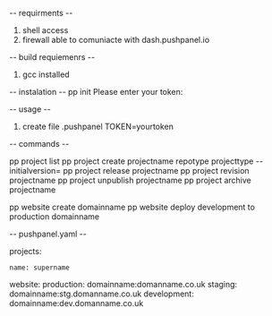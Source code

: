 -- requirments --
1. shell access
2. firewall able to comuniacte with dash.pushpanel.io

-- build requiemenrs --
1. gcc installed


-- instalation --
pp init
Please enter your token:


-- usage --

1. create file .pushpanel
TOKEN=yourtoken

-- commands --

pp project list
pp project create projectname repotype projecttype --initialversion=
pp project release projectname
pp project revision projectname
pp project unpublish projectname
pp project archive projectname

pp website create domainname
pp website deploy development to production domainname


-- pushpanel.yaml --

projects:

    name: supername

website:
    production:
        domainname:domanname.co.uk
    staging:
        domainname:stg.domanname.co.uk
    development:
        domainname:dev.domanname.co.uk





